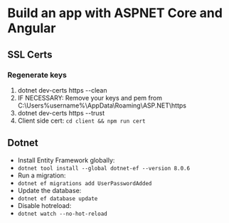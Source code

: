 # Build an app with ASPNET Core and Angular

## SSL Certs
### Regenerate keys
1. dotnet dev-certs https --clean
2. IF NECESSARY: Remove your keys and pem from C:\Users\%username%\AppData\Roaming\ASP.NET\https
3. dotnet dev-certs https --trust
4. Client side cert: `cd client && npm run cert`

## Dotnet
- Install Entity Framework globally:
- `dotnet tool install --global dotnet-ef --version 8.0.6`
- Run a migration:
- `dotnet ef migrations add UserPasswordAdded`
- Update the database:
- `dotnet ef database update`
- Disable hotreload:
- `dotnet watch --no-hot-reload`

